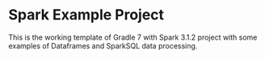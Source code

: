 # Spark Example Project 

This is the working template of Gradle 7 with Spark 3.1.2 project with some examples of Dataframes and SparkSQL data processing.


